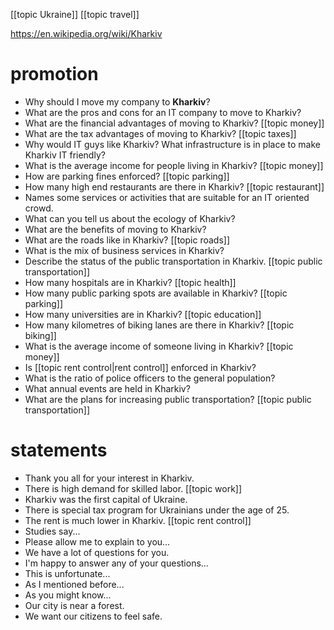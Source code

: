 [[topic Ukraine]]
[[topic travel]]

https://en.wikipedia.org/wiki/Kharkiv

# promotion 

- Why should I move my company to **Kharkiv**?
- What are the pros and cons for an IT company to move to Kharkiv?
- What are the financial advantages of moving to Kharkiv? [[topic money]]
- What are the tax advantages of moving to Kharkiv? [[topic taxes]]
- Why would IT guys like Kharkiv? What infrastructure is in place to make Kharkiv IT friendly?
- What is the average income for people living in Kharkiv? [[topic money]]
- How are parking fines enforced? [[topic parking]]
- How many high end restaurants are there in Kharkiv? [[topic restaurant]]
- Names some services or activities that are suitable for an IT oriented crowd.
- What can you tell us about the ecology of Kharkiv?
- What are the benefits of moving to Kharkiv?
- What are the roads like in Kharkiv? [[topic roads]]
- What is the mix of business services in Kharkiv?
- Describe the status of the public transportation in Kharkiv. [[topic public transportation]]
- How many hospitals are in Kharkiv? [[topic health]]
- How many public parking spots are available in Kharkiv? [[topic parking]]
- How many universities are in Kharkiv? [[topic education]]
- How many kilometres of biking lanes are there in Kharkiv? [[topic biking]]
- What is the average income of someone living in Kharkiv? [[topic money]]
- Is [[topic rent control|rent control]] enforced in  Kharkiv?
- What is the ratio of police officers to the general population?
- What annual events are held in Kharkiv?
- What are the plans for increasing public transportation?  [[topic public transportation]]
# statements

- Thank you all for your interest in Kharkiv.
- There is high demand for skilled labor. [[topic work]]
- Kharkiv was the first capital of Ukraine.
- There is special tax program for Ukrainians under the age of 25.
- The rent is much lower in Kharkiv. [[topic rent control]]
- Studies say... 
- Please allow me to explain to you...
- We have a lot of questions for you.
- I'm happy to answer any of your questions...
- This is unfortunate...
- As I mentioned before... 
- As you might know...
- Our city is near a forest.
- We want our citizens to feel safe.